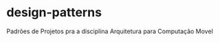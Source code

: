 design-patterns
===============

Padrões de Projetos pra a disciplina Arquitetura para Computação Movel
